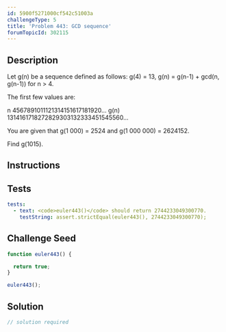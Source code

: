 ```yaml
---
id: 5900f5271000cf542c51003a
challengeType: 5
title: 'Problem 443: GCD sequence'
forumTopicId: 302115
---
```


## Description
<section id='description'>

Let g(n) be a sequence defined as follows:
g(4) = 13,
g(n) = g(n-1) + gcd(n, g(n-1)) for n > 4.

The first few values are:

n 4567891011121314151617181920...
g(n) 1314161718272829303132333451545560...
<!-- TODO Use MathJax -->

You are given that g(1 000) = 2524 and g(1 000 000) = 2624152.

Find g(1015).
</section>

## Instructions
<section id='instructions'>

</section>

## Tests
<section id='tests'>

```yml
tests:
  - text: <code>euler443()</code> should return 2744233049300770.
    testString: assert.strictEqual(euler443(), 2744233049300770);

```

</section>

## Challenge Seed
<section id='challengeSeed'>

<div id='js-seed'>

```js
function euler443() {

  return true;
}

euler443();
```

</div>



</section>

## Solution
<section id='solution'>

```js
// solution required
```

</section>
